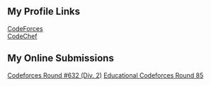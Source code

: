   
## My Profile Links 
[CodeForces](https://codeforces.com/profile/pritamlad_/)         
[CodeChef](http://www.codechef.com/users/pritamlad18/)         

## My Online Submissions 
[Codeforces Round #632 (Div. 2)](./MyOnlineSubmissions/Codeforces%20Round%20%23632%20(Div.%202))
[Educational Codeforces Round 85](./MyOnlineSubmissions/Educational%20Codeforces%20Round%2085)


